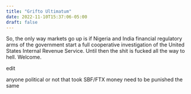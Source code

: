 ```yaml
---
title: "Grifto Ultimatum"
date: 2022-11-10T15:37:06-05:00
draft: false
---
```


So, the only way markets go up is if Nigeria and India financial regulatory arms of the government start a full cooperative investigation of the United States Internal Revenue Service. Until then the shit is fucked all the way to hell. Welcome.

edit  

anyone political or not that took SBF/FTX money need to be punished the same 